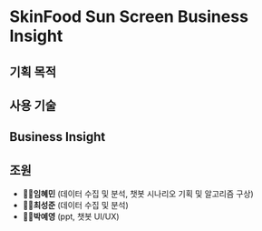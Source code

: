 # SkinFood Sun Screen Business Insight

## 기획 목적


## 사용 기술


## Business Insight


## 조원
- 👩‍💻**임혜민** (데이터 수집 및 분석, 챗봇 시나리오 기획 및 알고리즘 구상)
- 👨‍💻**최성준** (데이터 수집 및 분석)
- 👩‍💻**박예영** (ppt, 챗봇 UI/UX)
